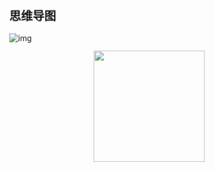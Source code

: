 ## 思维导图

![img](https://gitee.com/MartinHub/MartinHub-notes/raw/master/notes/01-大数据相关技术栈/00-大数据技术栈思维导图/大数据技术栈思维导图.png)

<div align="center"> <img  src="https://gitee.com/MartinHub/MartinHub-notes/raw/master/images/weixin.png" width="200"/> </div>